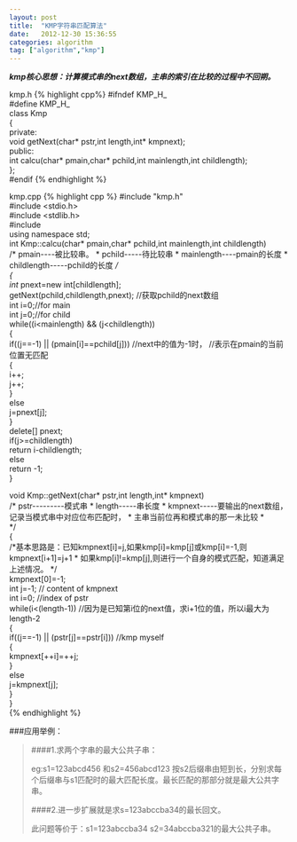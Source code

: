```yaml
---
layout: post
title:  "KMP字符串匹配算法"
date:   2012-12-30 15:36:55
categories: algorithm  
tag: ["algorithm","kmp"]
---
```


***kmp核心思想：计算模式串的next数组，主串的索引在比较的过程中不回朔。***

kmp.h
{% highlight cpp%}
#ifndef KMP_H_  
#define KMP_H_  
class Kmp  
{  
	private:  
		void getNext(char* pstr,int length,int* kmpnext);  
	public:  
		int calcu(char* pmain,char* pchild,int mainlength,int childlength);  
};  
#endif 
{% endhighlight %}

kmp.cpp
{% highlight cpp %}
#include "kmp.h"  
#include <stdio.h>  
#include <stdlib.h>  
#include <iostream>  
using namespace std;  
int Kmp::calcu(char* pmain,char* pchild,int mainlength,int childlength)  
	/* pmain----被比较串。 
	 * pchild-----待比较串 
	 * mainlength----pmain的长度 
	 * childlength-----pchild的长度 
	 */  
{  
	int* pnext=new int[childlength];  
	getNext(pchild,childlength,pnext);           //获取pchild的next数组  
	int i=0;//for main   
	int j=0;//for child  
	while((i<mainlength) && (j<childlength))  
	{  
		if((j==-1) || (pmain[i]==pchild[j]))    //next中的值为-1时，
												//表示在pmain的当前位置无匹配  
		{  
			i++;  
			j++;  
		}  
		else  
			j=pnext[j];  
	}     
	delete[] pnext;  
	if(j>=childlength)  
		return i-childlength;  
	else  
		return -1;  
}  

void Kmp::getNext(char* pstr,int length,int* kmpnext)  
	/*  pstr---------模式串 
	 *  length-----串长度 
	 *  kmpnext-----要输出的next数组，记录当模式串中对应位布匹配时，
	 *  主串当前位再和模式串的那一未比较 
	 *   
	 */  
{  
	/*基本思路是：已知kmpnext[i]=j,如果kmp[i]=kmp[j]或kmp[i]=-1,则kmpnext[i+1]=j+1 
	 *  如果kmp[i]!=kmp[j],则进行一个自身的模式匹配，知道满足上述情况。 
	 */  
	kmpnext[0]=-1;  
	int j=-1;  // content of kmpnext   
	int i=0;     //index of pstr  
	while(i<(length-1))        //因为是已知第i位的next值，求i+1位的值，所以i最大为length-2  
	{  
		if((j==-1) || (pstr[j]==pstr[i]))   //kmp myself  
		{  
			kmpnext[++i]=++j;  
		}  
		else  
			j=kmpnext[j];      
	}  
}  
{% endhighlight %}

###应用举例：

>####1.求两个字串的最大公共子串：
>
>eg:s1=123abcd456 和s2=456abcd123
>按s2后缀串由短到长，分别求每个后缀串与s1匹配时的最大匹配长度。最长匹配的那部分就是最大公共字串。
>
>####2.进一步扩展就是求s=123abccba34的最长回文。
>
>此问题等价于：s1=123abccba34 s2=34abccba321的最大公共子串。
